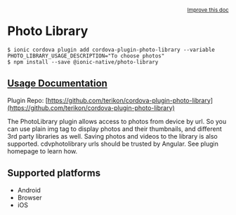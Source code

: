 <a style="float:right;font-size:12px;" href="http://github.com/ionic-team/ionic-native/edit/master/src/@ionic-native/plugins/photo-library/index.ts#L49">
  Improve this doc
</a>

# Photo Library

```
$ ionic cordova plugin add cordova-plugin-photo-library --variable PHOTO_LIBRARY_USAGE_DESCRIPTION="To choose photos"
$ npm install --save @ionic-native/photo-library
```

## [Usage Documentation](https://ionicframework.com/docs/native/photo-library/)

Plugin Repo: [https://github.com/terikon/cordova-plugin-photo-library](https://github.com/terikon/cordova-plugin-photo-library)

The PhotoLibrary plugin allows access to photos from device by url. So you can use plain img tag to display photos and their thumbnails, and different 3rd party libraries as well.
Saving photos and videos to the library is also supported.
cdvphotolibrary urls should be trusted by Angular. See plugin homepage to learn how.

## Supported platforms
- Android
- Browser
- iOS



